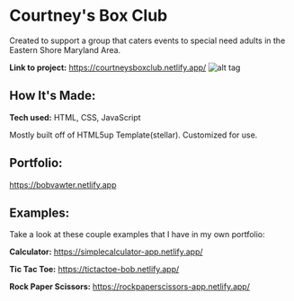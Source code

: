 # Courtney's Box Club
Created to support a group that caters events to special need adults in the Eastern Shore Maryland Area.

**Link to project:** https://courtneysboxclub.netlify.app/
![alt tag](https://courtneysboxclub.netlify.app/images/pic04.jpg)
## How It's Made:
**Tech used:** HTML, CSS, JavaScript

Mostly built off of HTML5up Template(stellar). Customized for use.

## Portfolio:

https://bobvawter.netlify.app

## Examples:
Take a look at these couple examples that I have in my own portfolio:

**Calculator:** https://simplecalculator-app.netlify.app/

**Tic Tac Toe:** https://tictactoe-bob.netlify.app/

**Rock Paper Scissors:** https://rockpaperscissors-app.netlify.app/
